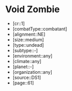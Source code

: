 
# Void Zombie

- [cr::1]
- [combatType::combatant]
- [alignment::NE]
- [size::medium]
- [type::undead]
- [subtype::-]
- [environment::any]
- [climate::any]
- [planet::-]
- [organization::any]
- [source::DS1]
- [page::61]
